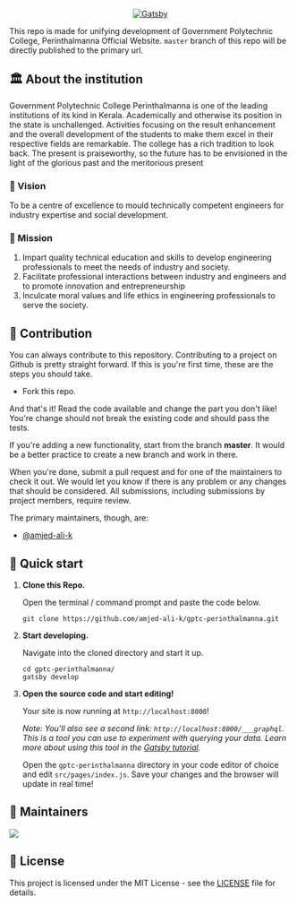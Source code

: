 <p align="center">
  <a href="https://www.gptcperinthalmanna.in">
    <img alt="Gatsby" src="https://www.gptcperinthalmanna.in/wp-content/uploads/2018/11/LOGOm.png" />
  </a>
</p>

This repo is made for unifying development of Government Polytechnic College, Perinthalmanna Official Website. `master` branch of this repo will be directly published to the primary url. 

## 🏛️ About the institution
Government Polytechnic College Perinthalmanna is one of the leading institutions of its kind in Kerala. Academically and otherwise its position in the state is unchallenged. Activities focusing on the result enhancement and the overall development of the students to make them excel in their respective fields are remarkable. The college has a rich tradition to look back. The present is praiseworthy, so the future has to be envisioned in the light of the glorious past and the meritorious present
### 👀 Vision
To be a centre of excellence to mould technically competent engineers for industry expertise and social development.
### 🎯 Mission
1. Impart quality technical education and skills to develop engineering professionals to meet the needs of industry and society.
2. Facilitate professional interactions between industry and engineers and to promote innovation and entrepreneurship
3. Inculcate moral values and life ethics in engineering professionals to serve the society.

## 🤝 Contribution

You can always contribute to this repository. Contributing to a project on Github is pretty straight forward. If this is you're first time, these are the steps you should take.

- Fork this repo. 

And that's it! Read the code available and change the part you don't like! You're change should not break the existing code and should pass the tests.

If you're adding a new functionality, start from the branch **master**. It would be a better practice to create a new branch and work in there.

When you're done, submit a pull request and for one of the maintainers to check it out. We would let you know if there is any problem or any changes that should be considered.
All submissions, including submissions by project members, require review.

The primary maintainers, though, are:
  - [@amjed-ali-k](https://github.com/amjed-ali-k)

## 🚀 Quick start

1.  **Clone this Repo.**

    Open the terminal / command prompt and paste the code below.

    ```shell
    git clone https://github.com/amjed-ali-k/gptc-perinthalmanna.git
    ```

1.  **Start developing.**

    Navigate into the cloned directory and start it up.

    ```shell
    cd gptc-perinthalmanna/
    gatsby develop
    ```

1.  **Open the source code and start editing!**

    Your site is now running at `http://localhost:8000`!

    _Note: You'll also see a second link: _`http://localhost:8000/___graphql`_. This is a tool you can use to experiment with querying your data. Learn more about using this tool in the [Gatsby tutorial](https://www.gatsbyjs.com/tutorial/part-five/#introducing-graphiql)._

    Open the `gptc-perinthalmanna` directory in your code editor of choice and edit `src/pages/index.js`. Save your changes and the browser will update in real time!

## 🧔 Maintainers
<a href="https://github.com/amjed-ali-k/gptc-perinthalmanna/graphs/contributors">
  <img src="https://contrib.rocks/image?repo=amjed-ali-k/gptc-perinthalmanna" />
</a>

## 💼 License

This project is licensed under the MIT License - see the [LICENSE](LICENSE) file for details.